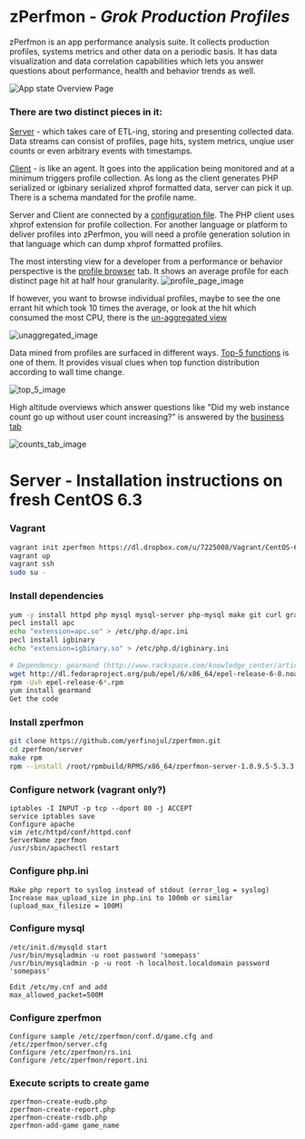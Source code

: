 zPerfmon - ***Grok Production Profiles***
========


zPerfmon is an app performance analysis suite. It collects production
profiles, systems metrics and other data on a periodic basis. It has
data visualization and data correlation capabilities which lets you
answer questions about performance, health and behavior trends as
well.

![App state Overview Page][overview_image]

### There are two distinct pieces in it:
 
[Server][server-code] - which takes care of ETL-ing, storing and presenting
  	collected data. Data streams can consist of profiles, page hits,
	system metrics, unqiue user counts or even arbitrary events
        with timestamps.

[Client][client-code] - is like an agent. It goes into the application being monitored and at
	a minimum triggers profile collection. As long as the client generates
	PHP serialized or igbinary serialized xhprof formatted data, server
	can pick it up. There is a schema mandated for the profile name.  

Server and Client are connected by a [configuration file][client-config]. The PHP client uses
xhprof extension for profile collection. For another language or platform to
deliver profiles into zPerfmon, you will need a profile generation solution
in that language which can dump xhprof formatted profiles.

The most intersting view for a developer from a performance or behavior
perspective is the [profile browser][profile-view] tab. It shows an average profile for each
distinct page hit at half hour granularity. 
![profile_page_image]

If however, you want to browse individual profiles, maybe to see the one
errant hit which took 10 times the average, or look at the hit which consumed
the most CPU, there is the [un-aggregated view][profile-view-unagg]

![unaggregated_image]

Data mined from profiles are surfaced in different ways.
[Top-5 functions][top-5-functions] is one of them. It provides visual clues
when top function distribution according to wall time change.

![top_5_image]

High altitude overviews which answer questions like "Did my web instance count
go up without user count increasing?" is answered by the [business tab][bd-dash]

![counts_tab_image]

[overview_image]: props/overview_small.jpg "Overview Dashboard"
[profile_page_image]: props/profile_page_small.jpg "Profile Tab"
[top_5_image]: props/top_5_small.jpg "Top5 functions Tab"
[unaggregated_image]: props/unaggregated_small.jpg "Unaggregated Profiles Page"
[counts_tab_image]: props/counts_tab_small.jpg "Instance and user count Tab"
[server-code]: server
[client-code]: client
[client-config]: client/zperfmon.ini.sample
[profile-view]: server/web_ui/profile-view
[profile-view-unagg]: server/web_ui/profile-view/ipview.php
[top-5-functions]: server/web_ui/top5-view/top5-view.php
[bd-dash]: server/web_ui/bd-view/bd-view.html


Server - Installation instructions on fresh CentOS 6.3
========================================================

### Vagrant

```bash
vagrant init zperfmon https://dl.dropbox.com/u/7225008/Vagrant/CentOS-6.3-x86_64-minimal.box
vagrant up
vagrant ssh
sudo su -
```

### Install dependencies
```bash
yum -y install httpd php mysql mysql-server php-mysql make git curl graphviz rpm-build vim php-pear php-devel httpd-devel pcre-devel symlinks vixie-cron
pecl install apc
echo "extension=apc.so" > /etc/php.d/apc.ini
pecl install igbinary
echo "extension=igbinary.so" > /etc/php.d/igbinary.ini
 
# Dependency: gearmand (http://www.rackspace.com/knowledge_center/article/installing-rhel-epel-repo-on-centos-5x-or-6x)
wget http://dl.fedoraproject.org/pub/epel/6/x86_64/epel-release-6-8.noarch.rpm
rpm -Uvh epel-release-6*.rpm
yum install gearmand
Get the code
```

### Install zperfmon
```bash
git clone https://github.com/yerfinojul/zperfmon.git
cd zperfmon/server
make rpm
rpm --install /root/rpmbuild/RPMS/x86_64/zperfmon-server-1.0.9.5-5.3.3.x86_64.rpm
```

### Configure network (vagrant only?)

```
iptables -I INPUT -p tcp --dport 80 -j ACCEPT
service iptables save
Configure apache
vim /etc/httpd/conf/httpd.conf
ServerName zperfmon
/usr/sbin/apachectl restart
```

### Configure php.ini
```
Make php report to syslog instead of stdout (error_log = syslog) 
Increase max_upload_size in php.ini to 100mb or similar (upload_max_filesize = 100M)
```

### Configure mysql
```
/etc/init.d/mysqld start
/usr/bin/mysqladmin -u root password 'somepass'
/usr/bin/mysqladmin -p -u root -h localhost.localdomain password 'somepass'
```
 
```
Edit /etc/my.cnf and add
max_allowed_packet=500M
```

### Configure zperfmon
```
Configure sample /etc/zperfmon/conf.d/game.cfg and /etc/zperfmon/server.cfg
Configure /etc/zperfmon/rs.ini
Configure /etc/zperfmon/report.ini
```

### Execute scripts to create game
```
zperfmon-create-eudb.php
zperfmon-create-report.php
zperfmon-create-rsdb.php
zperfmon-add-game game_name
``` 

 
